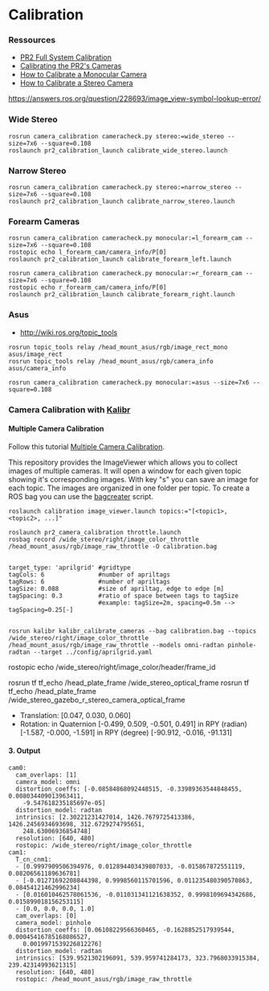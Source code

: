 # Calibration

### Ressources
- [PR2 Full System Calibration](http://wiki.ros.org/pr2_calibration/Tutorials/Calibrating%20the%20PR2)
- [Calibrating the PR2's Cameras](http://wiki.ros.org/pr2_calibration/Tutorials/Calibrating%20the%20PR2's%20Cameras)
- [How to Calibrate a Monocular Camera](http://wiki.ros.org/camera_calibration/Tutorials/MonocularCalibration)
- [How to Calibrate a Stereo Camera](http://wiki.ros.org/camera_calibration/Tutorials/StereoCalibration)

https://answers.ros.org/question/228693/image_view-symbol-lookup-error/

### Wide Stereo
```
rosrun camera_calibration cameracheck.py stereo:=wide_stereo --size=7x6 --square=0.108
roslaunch pr2_calibration_launch calibrate_wide_stereo.launch
```
### Narrow Stereo
```
rosrun camera_calibration cameracheck.py stereo:=narrow_stereo --size=7x6 --square=0.108
roslaunch pr2_calibration_launch calibrate_narrow_stereo.launch
```
### Forearm Cameras
```
rosrun camera_calibration cameracheck.py monocular:=l_forearm_cam --size=7x6 --square=0.108
rostopic echo l_forearm_cam/camera_info/P[0]
roslaunch pr2_calibration_launch calibrate_forearm_left.launch

rosrun camera_calibration cameracheck.py monocular:=r_forearm_cam --size=7x6 --square=0.108
rostopic echo r_forearm_cam/camera_info/P[0]
roslaunch pr2_calibration_launch calibrate_forearm_right.launch
```

### Asus
- http://wiki.ros.org/topic_tools
```
rosrun topic_tools relay /head_mount_asus/rgb/image_rect_mono asus/image_rect
rosrun topic_tools relay /head_mount_asus/rgb/camera_info asus/camera_info

rosrun camera_calibration cameracheck.py monocular:=asus --size=7x6 --square=0.108
```


### Camera Calibration with [Kalibr](https://github.com/ethz-asl/kalibr/wiki)

#### Multiple Camera Calibration
Follow this tutorial [Multiple Camera Calibration](https://github.com/ethz-asl/kalibr/wiki/multiple-camera-calibration).

This repository provides the ImageViewer which allows you to collect images of multiple cameras. It will open a window for each given topic showing it's corresponding images. With key "s" you can save an image for each topic. The images are organized in one folder per topic. To create a ROS bag you can use the [bagcreater](https://github.com/ethz-asl/kalibr/wiki/bag-format) script.
````
roslaunch calibration image_viewer.launch topics:="[<topic1>, <topic2>, ...]"
````

````
roslaunch pr2_camera_calibration throttle.launch
rosbag record /wide_stereo/right/image_color_throttle /head_mount_asus/rgb/image_raw_throttle -O calibration.bag


target_type: 'aprilgrid' #gridtype
tagCols: 6               #number of apriltags
tagRows: 6               #number of apriltags
tagSize: 0.088           #size of apriltag, edge to edge [m]
tagSpacing: 0.3          #ratio of space between tags to tagSize
                         #example: tagSize=2m, spacing=0.5m --> tagSpacing=0.25[-]


rosrun kalibr kalibr_calibrate_cameras --bag calibration.bag --topics /wide_stereo/right/image_color_throttle /head_mount_asus/rgb/image_raw_throttle --models omni-radtan pinhole-radtan --target ../config/aprilgrid.yaml
````

rostopic echo /wide_stereo/right/image_color/header/frame_id

rosrun tf tf_echo /head_plate_frame /wide_stereo_optical_frame
rosrun tf tf_echo /head_plate_frame /wide_stereo_gazebo_r_stereo_camera_optical_frame

- Translation: [0.047, 0.030, 0.060]
- Rotation: in Quaternion [-0.499, 0.509, -0.501, 0.491]
            in RPY (radian) [-1.587, -0.000, -1.591]
            in RPY (degree) [-90.912, -0.016, -91.131]

#### 3. Output
````
cam0:
  cam_overlaps: [1]
  camera_model: omni
  distortion_coeffs: [-0.08584868092448515, -0.33989363544848455, 0.008034409013963411,
    -9.547618235185697e-05]
  distortion_model: radtan
  intrinsics: [2.30221231427014, 1426.7679725413386, 1426.2456934693698, 312.6729274795651,
    248.63006936854748]
  resolution: [640, 480]
  rostopic: /wide_stereo/right/image_color_throttle
cam1:
  T_cn_cnm1:
  - [0.9997909506394976, 0.012894403439807033, -0.015867872551119, 0.08206561189636781]
  - [-0.01271692208844398, 0.9998560115701596, 0.011235480390570863, 0.08454121462996234]
  - [0.016010462578061536, -0.011031341121638352, 0.9998109694342686, 0.015899018156253115]
  - [0.0, 0.0, 0.0, 1.0]
  cam_overlaps: [0]
  camera_model: pinhole
  distortion_coeffs: [0.06108229566360465, -0.1628852517939544, 0.00045416785168086527,
    0.0019971539226812276]
  distortion_model: radtan
  intrinsics: [539.9521302196091, 539.959741284173, 323.7968033915384, 239.42314993621315]
  resolution: [640, 480]
  rostopic: /head_mount_asus/rgb/image_raw_throttle


````
